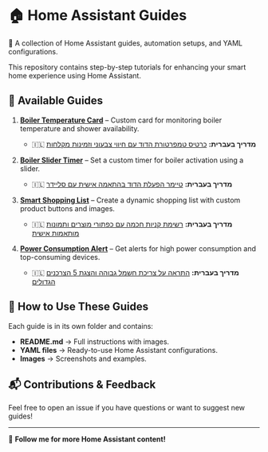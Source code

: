# 🏠 Home Assistant Guides  
🚀 A collection of Home Assistant guides, automation setups, and YAML configurations.  

This repository contains step-by-step tutorials for enhancing your smart home experience using Home Assistant.  

## 📌 Available Guides  
1. **[Boiler Temperature Card](boiler-temperature-card/README.md)** – Custom card for monitoring boiler temperature and shower availability.  
   - 🇮🇱 **מדריך בעברית:** [כרטיס טמפרטורת הדוד עם חיווי צבעוני וזמינות מקלחות](boiler-temperature-card/עברית/README.md)  

2. **[Boiler Slider Timer](boiler_slider_timer/README.md)** – Set a custom timer for boiler activation using a slider.  
   - 🇮🇱 **מדריך בעברית:** [טיימר הפעלת הדוד בהתאמה אישית עם סליידר](boiler_slider_timer/עברית/README.md)  

3. **[Smart Shopping List](smart-shopping-list/README.md)** – Create a dynamic shopping list with custom product buttons and images.  
   - 🇮🇱 **מדריך בעברית:** [רשימת קניות חכמה עם כפתורי מוצרים ותמונות מותאמות אישית](smart-shopping-list/עברית/README.md)  

4. **[Power Consumption Alert](power-consumption-alert/README.md)** – Get alerts for high power consumption and top-consuming devices.  
   - 🇮🇱 **מדריך בעברית:** [התראה על צריכת חשמל גבוהה והצגת 5 הצרכנים הגדולים](power-consumption-alert/עברית/README.md)  

## 🔹 How to Use These Guides  
Each guide is in its own folder and contains:  
- **README.md** → Full instructions with images.  
- **YAML files** → Ready-to-use Home Assistant configurations.  
- **Images** → Screenshots and examples.  

## 📬 Contributions & Feedback  
Feel free to open an issue if you have questions or want to suggest new guides!  

---  
🔗 **Follow me for more Home Assistant content!**  
